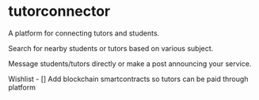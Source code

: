 # tutorconnector

A platform for connecting tutors and students.

Search for nearby students or tutors based on various subject.

Message students/tutors directly or make a post announcing your service.

Wishlist - 
[] Add blockchain smartcontracts so tutors can be paid through platform
